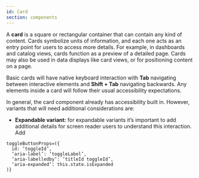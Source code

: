 ```yaml
---
id: Card
section: components
---
```


A **card** is a square or rectangular container that can contain any kind of content. Cards symbolize units of information, and each one acts as an entry point for users to access more details. For example, in dashboards and catalog views, cards function as a preview of a detailed page. Cards may also be used in data displays like card views, or for positioning content on a page.

Basic cards will have native keyboard interaction with **Tab** navigating between interactive elements and **Shift + Tab** navigating backwards. Any elements inside a card will follow their usual accessibility expectations. 

In general, the card component already has accessibility built in. However, variants that will need additional considerations are:
- **Expandable variant:** for expandable variants it’s important to add additional details for screen reader users to understand this interaction. Add 

```
toggleButtonProps=({
  id: ‘toggleId’, 
  ‘aria-label’: ‘toggleLabel’, 
  ‘aria-labelledby’: ‘titleId toggleId’, 
  ‘aria-expanded’: this.state.isExpanded
)}
```

